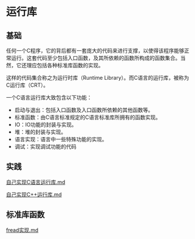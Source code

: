 # 运行库

## 基础

任何一个C程序，它的背后都有一套庞大的代码来进行支撑，以使得该程序能够正常运行。这套代码至少包括入口函数，及其所依赖的函数所构成的函数集合。当然，它还理应包括各种标准库函数的实现。

这样的代码集合称之为运行时库（Runtime Library）。而C语言的运行库，被称为C运行库（CRT）。

一个C语言运行库大致包含以下功能：

+ 启动与退出：包括入口函数及入口函数所依赖的其他函数等。
+ 标准函数：由C语言标准规定的C语言标准库所拥有的函数实现。
+ IO：IO功能的封装与实现。
+ 堆：堆的封装与实现。
+ 语言实现：语言中一些特殊功能的实现。
+ 调试：实现调试功能的代码

## 实践

[自己实现C语言运行库.md](https://github.com/niu0217/Documents/blob/main/C%2B%2B/base/runtime_library/自己实现C语言运行库.md)

[自己实现C++运行库.md](https://github.com/niu0217/Documents/blob/main/C%2B%2B/base/runtime_library/自己实现C%2B%2B运行库.md)

## 标准库函数

[fread实现.md](https://github.com/niu0217/Documents/blob/main/C%2B%2B/base/runtime_library/fread实现.md)

